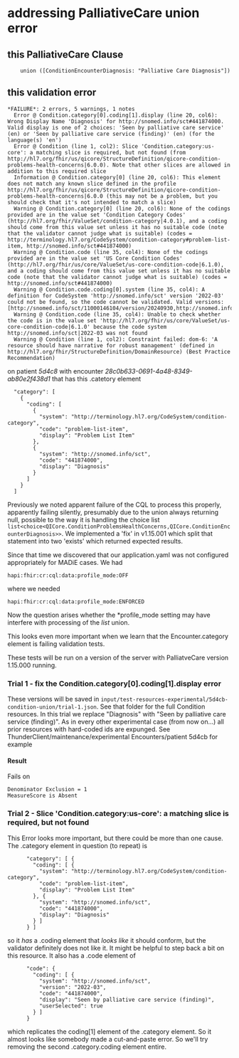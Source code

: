 # addressing PalliativeCare union error

## this PalliativeCare Clause

```([ConditionProblemsHealthConcerns: "Palliative Care Diagnosis"])
    union ([ConditionEncounterDiagnosis: "Palliative Care Diagnosis"])
```

## this validation error
```
*FAILURE*: 2 errors, 5 warnings, 1 notes
  Error @ Condition.category[0].coding[1].display (line 20, col6): Wrong Display Name 'Diagnosis' for http://snomed.info/sct#441874000. Valid display is one of 2 choices: 'Seen by palliative care service' (en) or 'Seen by palliative care service (finding)' (en) (for the language(s) 'en')
  Error @ Condition (line 1, col2): Slice 'Condition.category:us-core': a matching slice is required, but not found (from http://hl7.org/fhir/us/qicore/StructureDefinition/qicore-condition-problems-health-concerns|6.0.0). Note that other slices are allowed in addition to this required slice
  Information @ Condition.category[0] (line 20, col6): This element does not match any known slice defined in the profile http://hl7.org/fhir/us/qicore/StructureDefinition/qicore-condition-problems-health-concerns|6.0.0 (this may not be a problem, but you should check that it's not intended to match a slice)
  Warning @ Condition.category[0] (line 20, col6): None of the codings provided are in the value set 'Condition Category Codes' (http://hl7.org/fhir/ValueSet/condition-category|4.0.1), and a coding should come from this value set unless it has no suitable code (note that the validator cannot judge what is suitable) (codes = http://terminology.hl7.org/CodeSystem/condition-category#problem-list-item, http://snomed.info/sct#441874000)
  Warning @ Condition.code (line 35, col4): None of the codings provided are in the value set 'US Core Condition Codes' (http://hl7.org/fhir/us/core/ValueSet/us-core-condition-code|6.1.0), and a coding should come from this value set unless it has no suitable code (note that the validator cannot judge what is suitable) (codes = http://snomed.info/sct#441874000)
  Warning @ Condition.code.coding[0].system (line 35, col4): A definition for CodeSystem 'http://snomed.info/sct' version '2022-03' could not be found, so the code cannot be validated. Valid versions: [http://snomed.info/sct/11000146104/version/20240930,http://snomed.info/sct/11000172109/version/20231115,http://snomed.info/sct/2011000195101/version/20230607,http://snomed.info/sct/20611000087101/version/20220930,http://snomed.info/sct/32506021000036107/version/20230731,http://snomed.info/sct/45991000052106/version/20220531,http://snomed.info/sct/45991000052106/version/20231130,http://snomed.info/sct/554471000005108/version/20250331,http://snomed.info/sct/731000124108/version/20250301,http://snomed.info/sct/827022005/version/20241216,http://snomed.info/sct/83821000000107/version/20230412,http://snomed.info/sct/900000000000207008/version/20240201,http://snomed.info/sct/900000000000207008/version/20240801,http://snomed.info/sct/900000000000207008/version/20250201]
  Warning @ Condition.code (line 35, col4): Unable to check whether the code is in the value set 'http://hl7.org/fhir/us/core/ValueSet/us-core-condition-code|6.1.0' because the code system http://snomed.info/sct|2022-03 was not found
  Warning @ Condition (line 1, col2): Constraint failed: dom-6: 'A resource should have narrative for robust management' (defined in http://hl7.org/fhir/StructureDefinition/DomainResource) (Best Practice Recommendation)
```
on patient *5d4c8* with encounter *28c0b633-0691-4a48-8349-ab80e2f438d1* that has this .catetory element
```
  "category": [
    {
      "coding": [
        {
          "system": "http://terminology.hl7.org/CodeSystem/condition-category",
          "code": "problem-list-item",
          "display": "Problem List Item"
        },
        {
          "system": "http://snomed.info/sct",
          "code": "441874000",
          "display": "Diagnosis"
        }
      ]
    }
  ]
```
Previously we noted apparent failure of the CQL to process this properly, apparently failing silently, presumably due to the union always returning null, possible to the way it is handling the choice list `list<choice<QICore.ConditionProblemsHealthConcerns,QICore.ConditionEncounterDiagnosis>>`. We implemented a 'fix' in v1.15.001 which split that statement into two 'exists' which returned expected results.

Since that time we discovered that our application.yaml was not configured appropriately for MADiE cases. We had
```
hapi:fhir:cr:cql:data:profile_mode:OFF
```
where we needed
```
hapi:fhir:cr:cql:data:profile_mode:ENFORCED
```
Now the question arises whether the *profile_mode setting may have interfere with processing of the *list<choice>* union. 

This looks even more important when we learn that the Encounter.category element is failing validation tests. 

These tests will be run on a version of the server with PalliatveCare version 1.15.000 running. 

### Trial 1 - fix the Condition.category[0].coding[1].display error

These versions will be saved in `input/test-resources-experimental/5d4cb-condition-union/trial-1.json`. See that folder for the full Condition resources. In this trial we replace "Diagnosis" with "Seen by palliative care service (finding)". As in every other experimental case (from now on...) all prior resources with hard-coded ids are expunged. See ThunderClient/maintenance/experimental Encounters/patient 5d4cb for example

#### Result

Fails on 
```
Denominator Exclusion = 1
MeasureScore is Absent
```
### Trial 2 - Slice 'Condition.category:us-core': a matching slice is required, but not found

This Error looks more important, but there could be more than one cause. The .category element in question (to repeat) is
```
      "category": [ {
        "coding": [ {
          "system": "http://terminology.hl7.org/CodeSystem/condition-category",
          "code": "problem-list-item",
          "display": "Problem List Item"
        }, {
          "system": "http://snomed.info/sct",
          "code": "441874000",
          "display": "Diagnosis"
        } ]
      } ]
```
so it *has* a .coding element that *looks like* it should conform, but the validator definitely does not like it. It might be helpful to step back a bit on this resource. It also has a .code element of 
```
      "code": {
        "coding": [ {
          "system": "http://snomed.info/sct",
          "version": "2022-03",
          "code": "441874000",
          "display": "Seen by palliative care service (finding)",
          "userSelected": true
        } ]
      }
```
which replicates the coding[1] element of the .category element. So it almost looks like somebody made a cut-and-paste error. So we'll try removing the second .category.coding element entire. 
```

```